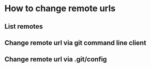 # How to change remote urls 


## List remotes

## Change remote url via git command line client

## Change remote url via .git/config

